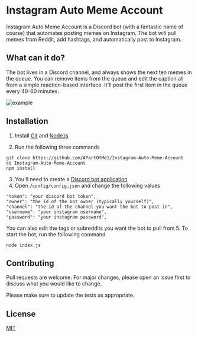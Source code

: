 # Instagram Auto Meme Account
Instagram Auto Meme Account is a Discord bot (with a fantastic name of course) that automates posting memes on Instagram. The bot will pull memes from Reddit, add hashtags, and automatically post to Instagram.

## What can it do?
The bot lives in a Discord channel, and always shows the next ten memes in the queue. You can remove items from the queue and edit the caption all from a simple reaction-based interface. It'll post the first item in the queue every 40-60 minutes.

![example](https://imgur.com/yYCxIkj.jpg) 

## Installation
1. Install [Git](https://git-scm.com) and [Node.js](https://nodejs.org/en/)

2. Run the following three commands 
```
git clone https://github.com/APartOfMe1/Instagram-Auto-Meme-Account
cd Instagram-Auto-Meme-Account
npm install
```
3. You'll need to create a [Discord bot application](https://discord.com/developers/applications/)
4. Open `/config/config.json` and change the following values
```
"token": "your discord bot token",
"owner": "the id of the bot owner (typically yourself)",
"channel": "the id of the channel you want the bot to post in",
"username": "your instagram username",
"password": "your instagram password",
```
You can also edit the tags or subreddits you want the bot to pull from
5. To start the bot, run the following command
```
node index.js
```

## Contributing
Pull requests are welcome. For major changes, please open an issue first to discuss what you would like to change.

Please make sure to update the tests as appropriate.

## License
[MIT](https://choosealicense.com/licenses/mit/)